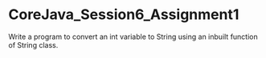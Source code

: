 # CoreJava_Session6_Assignment1
Write a program to convert an int variable to String using an inbuilt function of String class.
